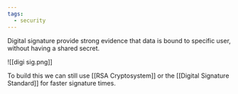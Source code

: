```yaml
---
tags:
  - security
---
```

Digital signature provide strong evidence that data is bound to specific user, without having a shared secret.

![[digi sig.png]]

To build this we can still use [[RSA Cryptosystem]] or the [[Digital Signature Standard]] for faster signature times.